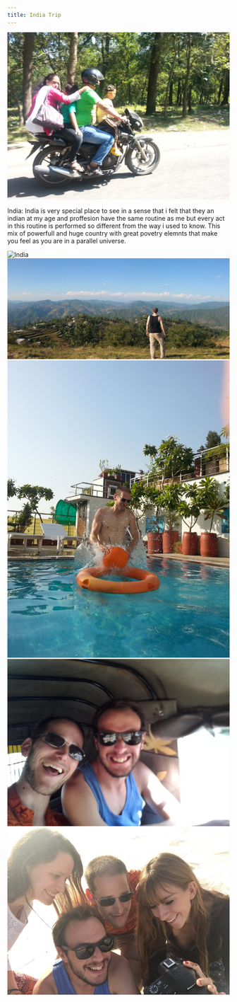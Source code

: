 ```yaml
---
title: India Trip
---
```


![India](assets/img/travel/trip-6/img1.jpg)

India: India is very special place to see in a sense that i felt that they an indian at my age and proffesion have the same routine as me but every act in this routine is performed so different from the way i used to know.
This mix of powerfull and huge country with great povetry elemnts that make you feel as you are in a parallel universe.

![India](assets/img/travel/trip-6/img2.jpg)
![India](assets/img/travel/trip-6/img3.jpg)
![India](assets/img/travel/trip-6/img4.jpg)
![India](assets/img/travel/trip-6/img5.jpg)
![India](assets/img/travel/trip-6/img6.jpg)
